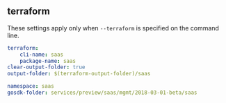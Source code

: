 
## terraform

These settings apply only when `--terraform` is specified on the command line.

``` yaml $(terraform)
terraform:
    cli-name: saas
    package-name: saas
clear-output-folder: true
output-folder: $(terraform-output-folder)/saas
```

```yaml $(tag) == 'package-2018-03-01-beta' && $(terraform)
namespace: saas
gosdk-folder: services/preview/saas/mgmt/2018-03-01-beta/saas
```

